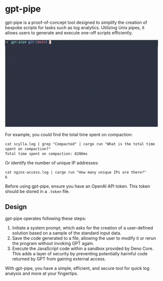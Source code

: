 # gpt-pipe
gpt-pipe is a proof-of-concept tool designed to simplify the creation of bespoke scripts for tasks such as log analytics. Utilizing Unix pipes, it allows users to generate and execute one-off scripts efficiently.

![](docs/gpt-pipe-demo.gif)

For example, you could find the total time spent on compaction:

```
cat scylla.log | grep "Compacted" | cargo run "What is the total time spent on compaction?"
Total time spent on compaction: 8206ms
```

Or identify the number of unique IP addresses:

```
cat nginx-access.log | cargo run "How many unique IPs are there?"
6
```

Before using gpt-pipe, ensure you have an OpenAI API token. This token should be stored in a `.token` file.

## Design

gpt-pipe operates following these steps:

1. Initiate a system prompt, which asks for the creation of a user-defined solution based on a sample of the standard input data.
2. Save the code generated to a file, allowing the user to modify it or rerun the program without invoking GPT again.
3. Execute the JavaScript code within a sandbox provided by Deno Core. This adds a layer of security by preventing potentially harmful code returned by GPT from gaining external access.

With gpt-pipe, you have a simple, efficient, and secure tool for quick log analysis and more at your fingertips.
